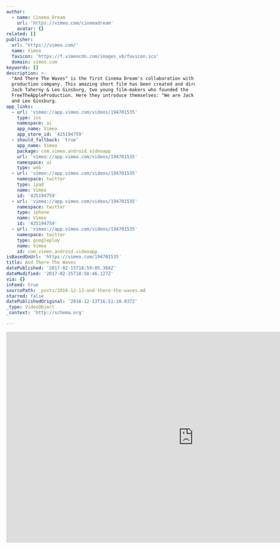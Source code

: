 ```yaml
---
author:
  - name: Cinema_Dream
    url: 'https://vimeo.com/cinemadream'
    avatar: {}
related: []
publisher:
  url: 'https://vimeo.com/'
  name: Vimeo
  favicon: 'https://f.vimeocdn.com/images_v6/favicon.ico'
  domain: vimeo.com
keywords: []
description: >-
  "And There The Waves" is the first Cinema Dream's collaboration with a film
  production company. This amazing short film has been created and directed by
  Jack Taherny & Leo Ginsburg, two young film-makers who founded the
  FreeTheAppleProduction. Here they introduce themselves: "We are Jack Taheny
  and Leo Ginsburg.
app_links:
  - url: 'vimeo://app.vimeo.com/videos/194701535'
    type: ios
    namespace: ai
    app_name: Vimeo
    app_store_id: '425194759'
  - should_fallback: 'true'
    app_name: Vimeo
    package: com.vimeo.android.videoapp
    url: 'vimeo://app.vimeo.com/videos/194701535'
    namespace: ai
    type: web
  - url: 'vimeo://app.vimeo.com/videos/194701535'
    namespace: twitter
    type: ipad
    name: Vimeo
    id: '425194759'
  - url: 'vimeo://app.vimeo.com/videos/194701535'
    namespace: twitter
    type: iphone
    name: Vimeo
    id: '425194759'
  - url: 'vimeo://app.vimeo.com/videos/194701535'
    namespace: twitter
    type: googleplay
    name: Vimeo
    id: com.vimeo.android.videoapp
isBasedOnUrl: 'https://vimeo.com/194701535'
title: And There The Waves
datePublished: '2017-02-15T18:59:05.364Z'
dateModified: '2017-02-15T18:58:46.127Z'
via: {}
inFeed: true
sourcePath: _posts/2016-12-13-and-there-the-waves.md
starred: false
datePublishedOriginal: '2016-12-13T16:51:10.037Z'
_type: VideoObject
_context: 'http://schema.org'

---
```

<iframe src="https://cdn.embedly.com/widgets/media.html?src=https%3A%2F%2Fplayer.vimeo.com%2Fvideo%2F194701535&amp;url=https%3A%2F%2Fvimeo.com%2F194701535&amp;image=https%3A%2F%2Fi.vimeocdn.com%2Fvideo%2F606744148_1280.jpg&amp;key=b7d04c9b404c499eba89ee7072e1c4f7&amp;type=text%2Fhtml&amp;schema=vimeo" width="1000" height="563" scrolling="no" frameborder="0" allowfullscreen="" style=""></iframe>
